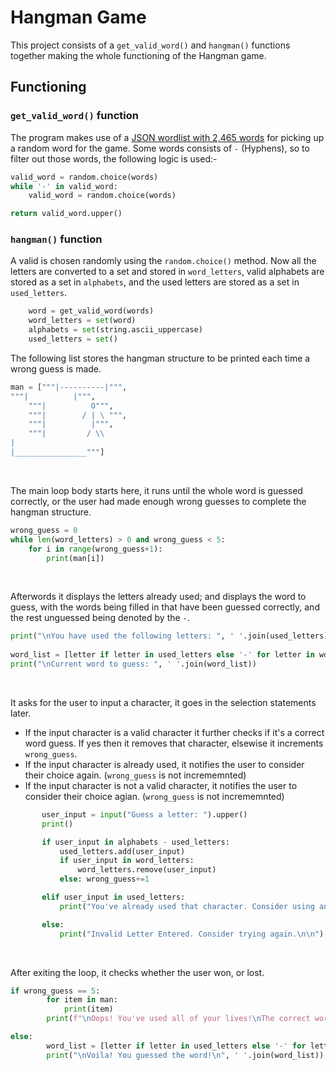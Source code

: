 # Hangman Game
This project consists of a `get_valid_word()` and `hangman()` functions together making the whole functioning of the Hangman game.

## Functioning

### `get_valid_word()` function

The program makes use of a [JSON wordlist with 2,465 words](https://www.randomlists.com/data/words.json) for picking up a random word for the game.
Some words consists of `-` (Hyphens), so to filter out those words, the following logic is used:-
```py
valid_word = random.choice(words)
while '-' in valid_word:
    valid_word = random.choice(words)

return valid_word.upper()
```

### `hangman()` function

A valid is chosen randomly using the `random.choice()` method. Now all the letters are converted to a set and stored in `word_letters`, valid alphabets are stored as a set in `alphabets`,
and the used letters are stored as a set in `used_letters`.

```py
    word = get_valid_word(words)
    word_letters = set(word)
    alphabets = set(string.ascii_uppercase)
    used_letters = set()
```

The following list stores the hangman structure to be printed each time a wrong guess is made.

```py
man = ["""|----------|""",
"""|          |""",
    """|          O""",
    """|        / | \ """,
    """|          |""",
    """|         / \\
|
|________________"""]
```

<br>

The main loop body starts here, it runs until the whole word is guessed correctly, or the user had made enough wrong guesses to complete the hangman structure.
```py
wrong_guess = 0
while len(word_letters) > 0 and wrong_guess < 5:
    for i in range(wrong_guess+1):
        print(man[i])
```

<br> 

Afterwords it displays the letters already used; and displays the word to guess, with the words being filled in that have been guessed correctly, and the rest unguessed being denoted by the `-`.
 ```py
 print("\nYou have used the following letters: ", ' '.join(used_letters))
        
 word_list = [letter if letter in used_letters else '-' for letter in word]
 print("\nCurrent word to guess: ", ' '.join(word_list))
 ```
 <br>
 
 It asks for the user to input a character, it goes in the selection statements later.
 - If the input character is a valid character it further checks if it's a correct word guess. If yes then it removes that character, elsewise it increments `wrong_guess`.
 - If the input character is already used, it notifies the user to consider their choice again. (`wrong_guess` is not incrememnted)
 - If the input character is not a valid character, it notifies the user to consider their choice agian. (`wrong_guess` is not incrememnted)
 ```py
        user_input = input("Guess a letter: ").upper()
        print()

        if user_input in alphabets - used_letters:
            used_letters.add(user_input)
            if user_input in word_letters:
                word_letters.remove(user_input)
            else: wrong_guess+=1

        elif user_input in used_letters:
            print("You've already used that character. Consider using another one.\n\n")

        else:
            print("Invalid Letter Entered. Consider trying again.\n\n")
```

<br>

After exiting the loop, it checks whether the user won, or lost.

```py
if wrong_guess == 5:
        for item in man:
            print(item)
        print(f"\nOops! You've used all of your lives!\nThe correct word was {word}")

else:
        word_list = [letter if letter in used_letters else '-' for letter in word]
        print("\nVoila! You guessed the word!\n", ' '.join(word_list))
```


